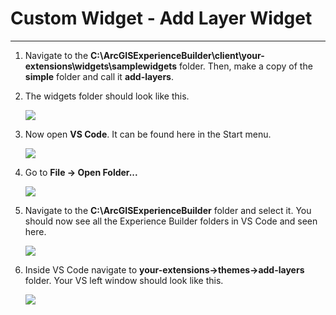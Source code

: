 # Custom Widget - Add Layer Widget
___

1)	Navigate to the **C:\ArcGISExperienceBuilder\client\your-extensions\widgets\samplewidgets** folder.  Then, make a copy of the **simple** folder and call it **add-layers**.

2)	The widgets folder should look like this.

    ![](img/ex1/code1_pc1.png)

3)	Now open **VS Code**.  It can be found here in the Start menu.

    ![](img/ex1/code1_pc2.png)

4)	Go to **File -> Open Folder...**

    ![](img/ex1/code_pc3.png)
    
5)	Navigate to the **C:\ArcGISExperienceBuilder** folder and select it.  You should now see all the Experience Builder folders in VS Code and seen here.

    ![](img/ex1/code_pc4.png)
    
6)	Inside VS Code navigate to **your-extensions->themes->add-layers** folder.  Your VS left window should look like this.

    ![](img/ex1/code_pc5.png)
